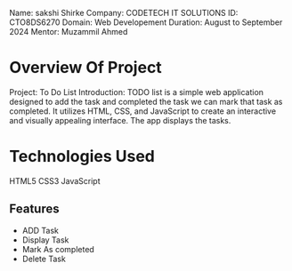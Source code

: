 Name: sakshi Shirke
Company: CODETECH IT SOLUTIONS
ID: CTO8DS6270
Domain: Web Developement
Duration: August to September 2024
Mentor: Muzammil Ahmed

# Overview Of Project
Project: To Do List
Introduction:
TODO list is a simple web application designed to add the task and completed the task we can mark that task as completed. It utilizes HTML, CSS, and JavaScript to create an interactive and visually appealing interface. The app displays the tasks.
# Technologies Used
HTML5
CSS3
JavaScript
 
## Features
- ADD Task
- Display Task
- Mark As completed
- Delete Task

 